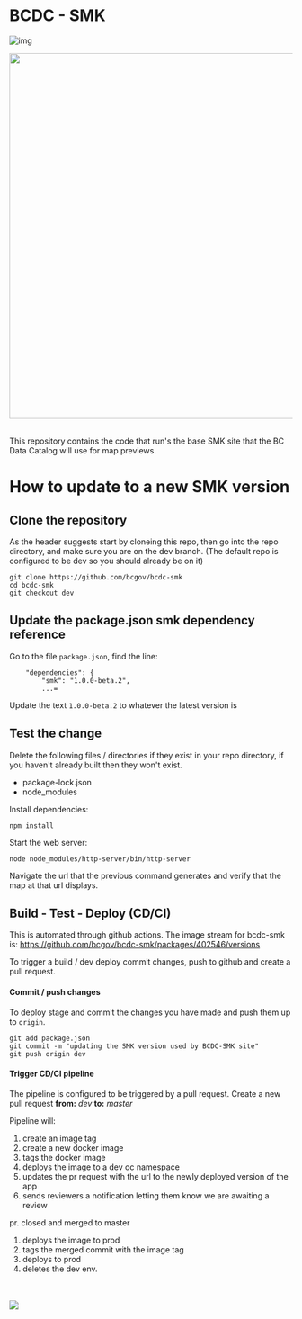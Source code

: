 # BCDC - SMK

![img](https://img.shields.io/badge/Lifecycle-Stable-97ca00)

<img src="https://lh3.googleusercontent.com/pw/ACtC-3dk3TY4s-RkVMy5vtgT7YerYV-KcShjEFrBdminjSZ5BynNTkCu1CNEVZep9SfG_4B73iNwW0T6_MLiFKkyaZtVDxH0IsPTq0iTMacStLz6aFdww3kgMau1dW_LlVs6DovWkpU0vU9WW82uenYaXjutSQ=w1242-h699-no?authuser=0" width=650><br><br>

This repository contains the code that run's the base SMK site that the
BC Data Catalog will use for map previews.

# How to update to a new SMK version

## Clone the repository

As the header suggests start by cloneing this repo, then go into the repo
directory, and make sure you are on the dev branch.  (The default repo
is configured to be dev so you should already be on it)

```
git clone https://github.com/bcgov/bcdc-smk
cd bcdc-smk
git checkout dev
```

## Update the package.json smk dependency reference

Go to the file `package.json`, find the line:

```
    "dependencies": {
        "smk": "1.0.0-beta.2",
        ...=
```

Update the text `1.0.0-beta.2` to whatever the latest version is

## Test the change

Delete the following files / directories if they exist in your repo directory, if you
haven't already built then they won't exist.

* package-lock.json
* node_modules

Install dependencies:

```
npm install
```

Start the web server:

```
node node_modules/http-server/bin/http-server
```

Navigate the url that the previous command generates and verify that the
map at that url displays.

## Build - Test - Deploy (CD/CI)

This is automated through github actions.  The image stream for bcdc-smk
is: https://github.com/bcgov/bcdc-smk/packages/402546/versions

To trigger a build / dev deploy commit changes, push to github and create a pull request.

#### Commit / push changes

To deploy stage and commit the changes you have made and push them up
to `origin`.

```
git add package.json
git commit -m "updating the SMK version used by BCDC-SMK site"
git push origin dev
```

#### Trigger CD/CI pipeline

The pipeline is configured to be triggered by a pull request.  Create a new
pull request **from:** *dev* **to:** *master*

Pipeline will:

1. create an image tag
2. create a new docker image
3. tags the docker image
4. deploys the image to a dev oc namespace
5. updates the pr request with the url to the newly deployed version of the app
6. sends reviewers a notification letting them know we are awaiting a review

pr. closed and merged to master

1. deploys the image to prod
2. tags the merged commit with the image tag
3. deploys to prod
4. deletes the dev env.

<br><br><img src="https://acdc-tributeband.com/wp-content/uploads/logo.png">

